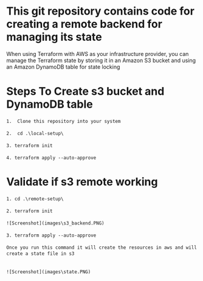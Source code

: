 # This git repository contains code for creating a  remote backend for managing its state


When using Terraform with AWS as your infrastructure provider, you can manage the Terraform state by storing it in an Amazon S3 bucket and using an Amazon DynamoDB table for state locking

# Steps To Create s3 bucket and DynamoDB table 

    1.  Clone this repository into your system 

    2.  cd .\local-setup\

    3. terraform init

    4. terraform apply --auto-approve

#  Validate if s3 remote working

    1. cd .\remote-setup\

    2. terraform init

    ![Screenshot](images\s3_backend.PNG)

    3. terraform apply --auto-approve

    Once you run this command it will create the resources in aws and will create a state file in s3 
    

    ![Screenshot](images\state.PNG)






